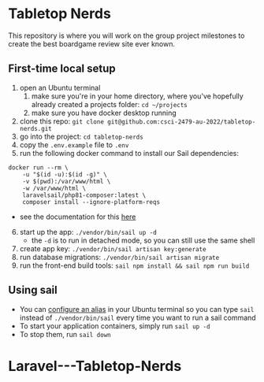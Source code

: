 # Tabletop Nerds

This repository is where you will work on the group project milestones to create the best boardgame review site ever known.

## First-time local setup
1. open an Ubuntu terminal
   1. make sure you're in your home directory, where you've hopefully already created a projects folder: `cd ~/projects`
   2. make sure you have docker desktop running
2. clone this repo: `git clone git@github.com:csci-2479-au-2022/tabletop-nerds.git`
3. go into the project: `cd tabletop-nerds`
4. copy the `.env.example` file to `.env`
5. run the following docker command to install our Sail dependencies:
```
docker run --rm \
    -u "$(id -u):$(id -g)" \
    -v $(pwd):/var/www/html \
    -w /var/www/html \
    laravelsail/php81-composer:latest \
    composer install --ignore-platform-reqs
```
   - see the documentation for this [here](https://laravel.com/docs/9.x/sail#installing-composer-dependencies-for-existing-projects)
6. start up the app: `./vendor/bin/sail up -d`
   - the `-d` is to run in detached mode, so you can still use the same shell
7. create app key: `./vendor/bin/sail artisan key:generate`
8. run database migrations: `./vendor/bin/sail artisan migrate`
9. run the front-end build tools: `sail npm install && sail npm run build`

## Using sail
- You can [configure an alias](https://laravel.com/docs/9.x/sail#configuring-a-shell-alias) in your Ubuntu terminal so you can type `sail` instead of `./vendor/bin/sail` every time you want to run a sail command
- To start your application containers, simply run `sail up -d`
- To stop them, run `sail down`
# Laravel---Tabletop-Nerds
